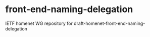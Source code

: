 # front-end-naming-delegation
IETF homenet WG repository for draft-homenet-front-end-naming-delegation
